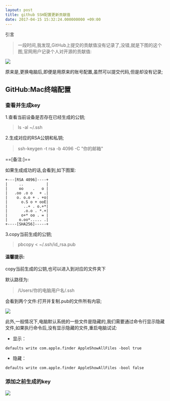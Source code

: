 ```yaml
---
layout: post
title: github SSH配置更新贡献值
date: 2017-04-15 15:32:24.000000000 +09:00
---
```



引言

> 一段时间,我发现,GitHub上提交的贡献值没有记录了,没错,就是下图的这个图,官网用户记录个人对开源的贡献值:

![](http://upload-images.jianshu.io/upload_images/1360502-0b80fb6605c84895.png?imageMogr2/auto-orient/strip%7CimageView2/2/w/1240)

原来是,更换电脑后,即便是用原来的账号配置,虽然可以提交代码,但是却没有记录;

## GitHub:Mac终端配置

### 查看并生成key

1.查看当前设备是否存在已经生成的公钥;
> ls -al ~/.ssh  

2.生成对应的RSA公钥和私钥;

> ssh-keygen -t rsa -b 4096 -C "你的邮箱"


==[备注:]==

如果生成成功的话,会看到,如下图案:


```
+---[RSA 4096]----+
|     ..          |
|     oo    .   o |
|   .oo .o o   + .|
|    o. o.o + . +o|
|      o.S o + ooE|
|       ..+ . o.+*|
|       .o.o . *.+|
|      o+* oo . = |
|     o.oo*..... .|
+----[SHA256]-----+

```


3.copy当前生成的公钥;

> pbcopy < ~/.ssh/id_rsa.pub 



#### 温馨提示:

copy当前生成的公钥,也可以进入到对应的文件夹下

默认路径为:

> /Users/你的电脑用户名/.ssh 

会看到两个文件:打开并复制.pub的文件所有内容;

![](http://upload-images.jianshu.io/upload_images/1360502-0f5c3c6c167d1194.png?imageMogr2/auto-orient/strip%7CimageView2/2/w/1240)


此外,一般情况下,电脑默认系统的一些文件是隐藏的,我们需要通过命令行显示隐藏文件,如果执行命令后,没有显示隐藏的文件,重启电脑试试:

- 显示：

```
defaults write com.apple.finder AppleShowAllFiles -bool true

```
- 隐藏：


```
defaults write com.apple.finder AppleShowAllFiles -bool false 
```


### 添加之前生成的key

![](http://upload-images.jianshu.io/upload_images/1360502-dcedea3cb4c493c8.png?imageMogr2/auto-orient/strip%7CimageView2/2/w/1240)
